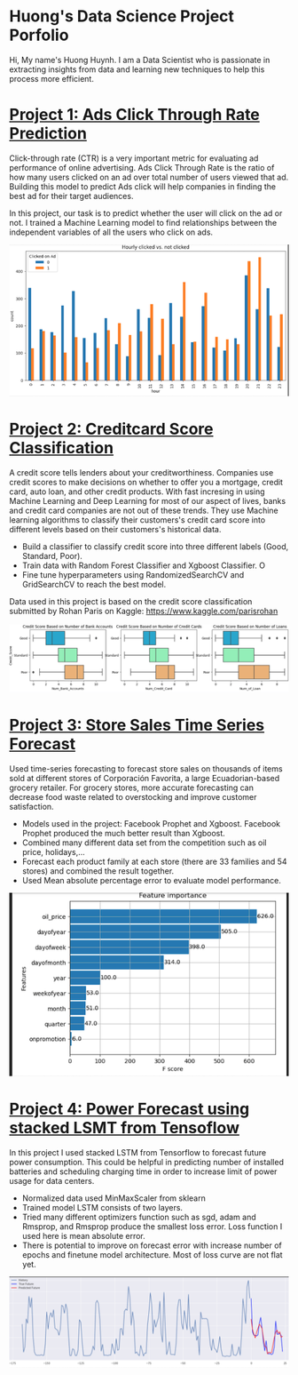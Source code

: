 # Huong's Data Science Project Porfolio
Hi, My name's Huong Huynh. I am a Data Scientist who is passionate in extracting insights from data and learning new techniques to help this process more efficient.

# [Project 1: Ads Click Through Rate Prediction](https://github.com/huongbt/Ads-CTR-Prediction)

Click-through rate (CTR) is a very important metric for evaluating ad performance of online advertising. Ads Click Through Rate is the ratio of how many users clicked on an ad over total number of users viewed that ad. Building this model to predict Ads click will help companies in finding the best ad for their target audiences. 

In this project, our task is to predict whether the user will click on the ad or not. I trained a Machine Learning model to find relationships between the independent variables of all the users who click on ads.

![](/images/ACTR.png)

# [Project 2: Creditcard Score Classification](https://github.com/huongbt/Credit-Score-Classification)

A credit score tells lenders about your creditworthiness. Companies use credit scores to make decisions on whether to offer you a mortgage, credit card, auto loan, and other credit products. With fast incresing in using Machine Learning and Deep Learning for most of our aspect of lives, banks and credit card companies are not out of these trends. They use Machine learning algorithms to classify their customers's credit card score into different levels based on their customers's historical data.

* Build a classifier to classify credit score into three different labels (Good, Standard, Poor). 
* Train data with Random Forest Classifier and Xgboost Classifier. O
* Fine tune hyperparameters using RandomizedSearchCV and GridSearchCV to reach the best model.

Data used in this project is based on the credit score classification submitted by Rohan Paris on Kaggle: https://www.kaggle.com/parisrohan

![](/images/cs.png)

# [Project 3: Store Sales Time Series Forecast](https://github.com/huongbt/store-sales-time-series-forecast)

Used time-series forecasting to forecast store sales on thousands of items sold at different stores of Corporación Favorita, a large Ecuadorian-based grocery retailer. For grocery stores, more accurate forecasting can decrease food waste related to overstocking and improve customer satisfaction. 

* Models used in the project: Facebook Prophet and Xgboost. Facebook Prophet produced the much better result than Xgboost.
* Combined many different data set from the competition such as oil price, holidays,...
* Forecast each product family at each store (there are 33 families and 54 stores) and combined the result together.
* Used Mean absolute percentage error to evaluate model performance.
  
![](/images/im1.png)

# [Project 4: Power Forecast using stacked LSMT from Tensoflow](https://github.com/huongbt/Power_forecast_Tensorflow)

In this project I used stacked LSTM from Tensorflow to forecast future power consumption. This could be helpful in predicting number of installed batteries and scheduling charging time in order to increase limit of power usage for data centers.
* Normalized data used MinMaxScaler from sklearn
* Trained model LSTM consists of two layers. 
* Tried many different optimizers function such as sgd, adam and Rmsprop, and Rmsprop produce the smallest loss error. Loss function I used here is mean absolute error.
* There is potential to improve on forecast error with increase number of epochs and finetune model architecture. Most of loss curve are not flat yet.

![](/images/pf.png)
